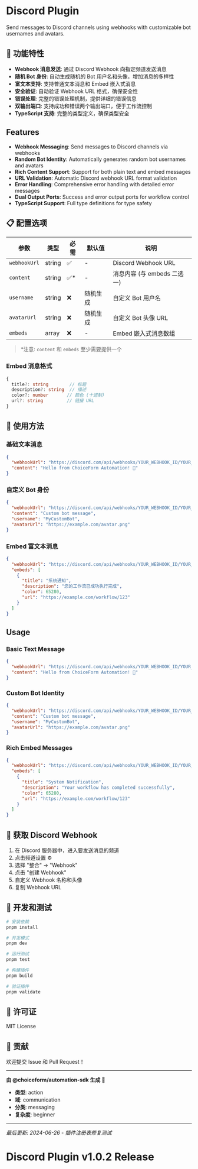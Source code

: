 # Discord Plugin

Send messages to Discord channels using webhooks with customizable bot usernames and avatars.

## 🎯 功能特性

- **Webhook 消息发送**: 通过 Discord Webhook 向指定频道发送消息
- **随机 Bot 身份**: 自动生成随机的 Bot 用户名和头像，增加消息的多样性
- **富文本支持**: 支持普通文本消息和 Embed 嵌入式消息
- **安全验证**: 自动验证 Webhook URL 格式，确保安全性
- **错误处理**: 完整的错误处理机制，提供详细的错误信息
- **双输出端口**: 支持成功和错误两个输出端口，便于工作流控制
- **TypeScript 支持**: 完整的类型定义，确保类型安全

## Features

- **Webhook Messaging**: Send messages to Discord channels via webhooks
- **Random Bot Identity**: Automatically generates random bot usernames and avatars
- **Rich Content Support**: Support for both plain text and embed messages
- **URL Validation**: Automatic Discord webhook URL format validation
- **Error Handling**: Comprehensive error handling with detailed error messages
- **Dual Output Ports**: Success and error output ports for workflow control
- **TypeScript Support**: Full type definitions for type safety

## 📋 配置选项

| 参数         | 类型   | 必需 | 默认值   | 说明                        |
| ------------ | ------ | ---- | -------- | --------------------------- |
| `webhookUrl` | string | ✅   | -        | Discord Webhook URL         |
| `content`    | string | ✅\* | -        | 消息内容 (与 embeds 二选一) |
| `username`   | string | ❌   | 随机生成 | 自定义 Bot 用户名           |
| `avatarUrl`  | string | ❌   | 随机生成 | 自定义 Bot 头像 URL         |
| `embeds`     | array  | ❌   | -        | Embed 嵌入式消息数组        |

> \*注意: `content` 和 `embeds` 至少需要提供一个

### Embed 消息格式

```typescript
{
  title?: string        // 标题
  description?: string  // 描述
  color?: number       // 颜色 (十进制)
  url?: string         // 链接 URL
}
```

## 🚀 使用方法

### 基础文本消息

```json
{
  "webhookUrl": "https://discord.com/api/webhooks/YOUR_WEBHOOK_ID/YOUR_WEBHOOK_TOKEN",
  "content": "Hello from ChoiceForm Automation! 🚀"
}
```

### 自定义 Bot 身份

```json
{
  "webhookUrl": "https://discord.com/api/webhooks/YOUR_WEBHOOK_ID/YOUR_WEBHOOK_TOKEN",
  "content": "Custom bot message",
  "username": "MyCustomBot",
  "avatarUrl": "https://example.com/avatar.png"
}
```

### Embed 富文本消息

```json
{
  "webhookUrl": "https://discord.com/api/webhooks/YOUR_WEBHOOK_ID/YOUR_WEBHOOK_TOKEN",
  "embeds": [
    {
      "title": "系统通知",
      "description": "您的工作流已成功执行完成",
      "color": 65280,
      "url": "https://example.com/workflow/123"
    }
  ]
}
```

## Usage

### Basic Text Message

```json
{
  "webhookUrl": "https://discord.com/api/webhooks/YOUR_WEBHOOK_ID/YOUR_WEBHOOK_TOKEN",
  "content": "Hello from ChoiceForm Automation! 🚀"
}
```

### Custom Bot Identity

```json
{
  "webhookUrl": "https://discord.com/api/webhooks/YOUR_WEBHOOK_ID/YOUR_WEBHOOK_TOKEN",
  "content": "Custom bot message",
  "username": "MyCustomBot",
  "avatarUrl": "https://example.com/avatar.png"
}
```

### Rich Embed Messages

```json
{
  "webhookUrl": "https://discord.com/api/webhooks/YOUR_WEBHOOK_ID/YOUR_WEBHOOK_TOKEN",
  "embeds": [
    {
      "title": "System Notification",
      "description": "Your workflow has completed successfully",
      "color": 65280,
      "url": "https://example.com/workflow/123"
    }
  ]
}
```

## 🔧 获取 Discord Webhook

1. 在 Discord 服务器中，进入要发送消息的频道
2. 点击频道设置 ⚙️
3. 选择 "整合" → "Webhook"
4. 点击 "创建 Webhook"
5. 自定义 Webhook 名称和头像
6. 复制 Webhook URL

## 🔧 开发和测试

```bash
# 安装依赖
pnpm install

# 开发模式
pnpm dev

# 运行测试
pnpm test

# 构建插件
pnpm build

# 验证插件
pnpm validate
```

## 📄 许可证

MIT License

## 🤝 贡献

欢迎提交 Issue 和 Pull Request！

---

**由 @choiceform/automation-sdk 生成** 🚀

- **类型**: action
- **域**: communication
- **分类**: messaging
- **复杂度**: beginner

---

_最后更新: 2024-06-26 - 插件注册表修复测试_
# Discord Plugin v1.0.2 Release
